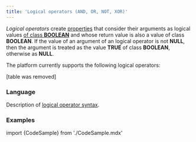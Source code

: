 ```yaml
---
title: 'Logical operators (AND, OR, NOT, XOR)'
---
```


*Logical operators* create [properties](Properties.md) that consider their arguments as logical values [of class **BOOLEAN**](Built-in_classes.md) and whose return value is also a value of class **BOOLEAN**. If the value of an argument of an logical operator is not **NULL**, then the argument is treated as the value **TRUE** of class **BOOLEAN**, otherwise as **NULL**.

The platform currently supports the following logical operators:

[table was removed]

### Language

Description of [logical operator syntax](AND_OR_NOT_XOR_operators.md).

### Examples

import {CodeSample} from './CodeSample.mdx'

<CodeSample url="http://documentation.lsfusion.org:5000/sample?file=OperatorPropertySample&block=aonx"/>
